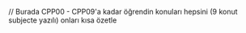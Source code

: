 
// Burada CPP00 - CPP09'a kadar öğrendin konuları hepsini (9 konut subjecte yazılı) onları kısa özetle



